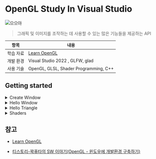 # OpenGL Study In Visual Studio

![으으아](https://mblogthumb-phinf.pstatic.net/MjAyMTA5MDdfNzEg/MDAxNjMwOTQyMjQ3MzQ1.LsRXGVtVjbUNBIBwq3qAynvSUpm6iRsPN7xFUzijrAcg.hoJ2o9kw7MuqMRTy4-9YmlMI7_QtpmaBKT25j57oWygg.GIF.playkit/DownrightGlossyFoxhound-size_restricted.gif?type=w800)

> 그래픽 및 이미지를 조작하는 데 사용할 수 있는 많은 기능들을 제공하는 API

| 항목         | 내용 |
|-------------|---------------------------------|
| 학습 자료 | [Learn OpenGL](https://learnopengl.com/) |
| 개발 환경 | Visual Studio 2022 , GLFW, glad |
| 사용 기술 | OpenGL, GLSL, Shader Programming, C++ |

## Getting started

<details>
<summary> Create Window </summary>

> **GLFW** , **GLAD** 은 OpenGL을 쉽게 사용하도록 도와주는 라이브러리

- [GLFW](https://www.glfw.org/download.html) : 창 생성을 위해

- [CMake](https://cmake.org/download/) : OS와 개발환경에 빌드 시스템을 더 쉽게 관리, 맞는 프로젝트 파일을 생성을 위해

- [GLAD](https://glad.dav1d.de/) : 확장 기능 로드

- [GLM](https://github.com/g-truc/glm) : 벡터, 행렬 등을 다루는 함수와 클래스를 제공

```cpp
#include <glad/glad.h>
#include <GLFW/glfw3.h>
```

<br/>

</details>

<details>
<summary> Hello Window</summary>

<p align="center">
  <table style="width:100%; text-align:center;">
    <tr>
      <td style="text-align:center; vertical-align:middle;">
        <p align="center">
        <img src="https://github.com/BOLTB0X/OpenGL-Study/blob/main/Img/window.jpg?raw=true" alt="Example Image" width="70%"/>
        </p>
      </td>
      <td style="text-align:center; vertical-align:middle;">
        <p align="center">
        <img src="https://github.com/BOLTB0X/OpenGL-Study/blob/main/Img/window2.jpg?raw=true" alt="Example Image" width="70%"/>
        </p>
      </td>
    </tr>
    <tr>
      <td style="text-align:center; font-size:14px; font-weight:bold;">
      <p align="center">
      Window 1
      </p>
      </td>
      <td style="text-align:center; font-size:14px; font-weight:bold;">
      <p align="center">
      Window 2
      </p>
      </td>
    </tr>
  </table>
</p>

- **init**

  ```cpp
  // 1
  glfwInit();
	glfwWindowHint(GLFW_CONTEXT_VERSION_MAJOR, 3);
	glfwWindowHint(GLFW_CONTEXT_VERSION_MINOR, 3);
	glfwWindowHint(GLFW_OPENGL_PROFILE, GLFW_OPENGL_CORE_PROFILE);

  #ifdef __APPLE__
  glfwWindowHint(GLFW_OPENGL_FORWARD_COMPAT, GL_TRUE);
  #endif

	glfwMakeContextCurrent(window); // 2
	glfwSetFramebufferSizeCallback(window, framebuffer_size_callback); // 3
  ```

    1. GLFW initialize 및 configure

    2. `glfwMakeContextCurrent` : GLFW에 이 함수를 등록하여 창 크기가 조정될 때마다 호출하도록 알려주는 함수

    3. `glfwSetFramebufferSizeCallback` : `framebuffer_size_callback` 함수 포인터로 내가 지정한 크기로 변경

  <br/>

- **Utils**

  ```cpp
  void processInput(GLFWwindow* window) {
	  if (glfwGetKey(window, GLFW_KEY_ESCAPE) == GLFW_PRESS)
      glfwSetWindowShouldClose(window, true);
  }

  void framebuffer_size_callback(GLFWwindow* window, int width, int height) {
	  glViewport(0, 0, width, height);
  }
  ```

    1. `processInput` : GLFW 라이브러리를 사용하여 특정 키 입력을 감지하고 그에 따라 반응하는 함수

    2. `framebuffer_size_callback` : Window 크기 변경시 호출 되는 **callback** 함수

    <br/>

- **Render Loop**

   ```cpp
   while (!glfwWindowShouldClose(window)) { // 1
		
		   // input
		   processInput(window);

		   // render
		   glClearColor(0.2f, 0.3f, 0.3f, 1.0f);
		   glClear(GL_COLOR_BUFFER_BIT);
		
		   glfwSwapBuffers(window); // 2
		   glfwPollEvents(); // 3
	 }
   ```

    1. `glfwWindowShouldClose`: 각 루프 반복의 시작 부분에서 GLFW가 닫히도록 지시되었는지 확인

    2. `glfwSwapBuffers` : 렌더 반복 중에 렌더링하는 데 사용되는 색상 버퍼(GLFW 창의 각 픽셀에 대한 색상 값이 포함된 대형 2D 버퍼)를 스왑하여 화면에 출력으로 표시하는 함수

    3. `glfwPollEvents` : 이벤트(키보드 입력, 마우스 이동)가 트리거 되는지 확인, window 상태 업데이트, (콜백 함수를 통해 등록 가능)

    <br/>

- [전체 프로젝트 코드(C++)](https://github.com/BOLTB0X/OpenGL-Study/tree/main/VisualStudioVer/OpenGL_Project01)

<br/>

</details>

<details>
<summary> Hello Triangle</summary>

<p align="center">
  <table style="width:100%; text-align:center; border-spacing:5px;">
    <tr>
      <td style="text-align:center; vertical-align:middle;">
        <p align="center">
        <img src="https://github.com/BOLTB0X/OpenGL-Study/blob/main/Img/%EC%B2%AB%EC%82%BC%EA%B0%81%ED%98%95.jpg?raw=true" alt="Example Image" width="60%"/>
        </p>
      </td>
      <td style="text-align:center; vertical-align:middle;">
        <p align="center">
        <img src="https://github.com/BOLTB0X/OpenGL-Study/blob/main/Img/%EC%B2%AB%EC%82%AC%EA%B0%81%ED%98%95.jpg?raw=true" alt="Example Image" width="60%"/>
        </p>
      </td>
      <td style="text-align:center; vertical-align:middle;">
        <p align="center">
        <img src="https://github.com/BOLTB0X/OpenGL-Study/blob/main/Img/%EC%B2%AB%EC%82%AC%EA%B0%81%ED%98%95-%EC%99%80%EC%9D%B4%EC%96%B4%ED%94%84%EB%A0%88%EC%9E%84%EB%AA%A8%EB%93%9C.jpg?raw=true" alt="Example Image" width="60%"/>
        </p>
      </td>
    </tr>
    <tr>
      <td style="text-align:center; font-size:14px; font-weight:bold;">
      <p align="center">
      Triangle
      </p>
      </td>
      <td style="text-align:center; font-size:14px; font-weight:bold;">
      <p align="center">
      Rectangle
      </p>
      </td>
      <td style="text-align:center; font-size:14px; font-weight:bold;">
      <p align="center">
      Wire Frame
      </p>
      </td>
    </tr>
  </table>
</p>

- **Shader program 빌드 && 컴파일**

   <details>
   <summary> Shader </summary>
   
    ```cpp
    const char* vertexShaderSource = "#version 330 core\n"
	  "layout (location = 0) in vec3 aPos;\n"
	  "void main()\n"
	  "{\n"
	  "	gl_Position = vec4(aPos.x, aPos.y, aPos.z, 1.0);\n"
	  "}\0";

    const char* fragmentShaderSource = "#version 330 core\n"
	  "out vec4 FragColor;\n"
	  "void main()\n"
	  "{\n"
	  "	FragColor = vec4(1.0f, 0.5f, 0.2f, 1.0f);\n"
	  "}\n\0";
    ```

   </details>

   <details>
   <summary> Shader 컴파일 in main </summary>

   ```cpp
   // Vertex shader
   unsigned int vertexShader = glCreateShader(GL_VERTEX_SHADER);
   glShaderSource(vertexShader, 1, &vertexShaderSource, NULL);
   glCompileShader(vertexShader);
   
   // Fragment shader
   unsigned int fragmentShader = glCreateShader(GL_FRAGMENT_SHADER);
   glShaderSource(fragmentShader, 1, &fragmentShaderSource, NULL);
   glCompileShader(fragmentShader);
   
   // link shaders
   unsigned int shaderProgram = glCreateProgram();
   glAttachShader(shaderProgram, vertexShader);
   glAttachShader(shaderProgram, fragmentShader);
   glLinkProgram(shaderProgram);
   
   checkShaderCompiler(vertexShader, "VERTEX");
   checkShaderCompiler(fragmentShader, "FRAGMENT");
   checkShaderCompiler(shaderProgram, "LINKING");
   
   glDeleteShader(vertexShader);
   glDeleteShader(fragmentShader);
   ```

    <br/>

   </details>


   <details>
   <summary> Shader 컴파일 함수 </summary>

   ```cpp
   void checkShaderCompiler(GLuint shader, const std::string& type) {
	   int success;
	   char infoLog[512];

	   glGetShaderiv(shader, GL_COMPILE_STATUS, &success);
	   if (!success) {
		   glGetShaderInfoLog(shader, 512, NULL, infoLog);
		   std::cout << "ERROR::SHADER::" << type << "::COMPILATION_FAILED\n" << infoLog << std::endl;
	  }
   }
   ```

   </details>
       <br/>

- **Vertex 데이터 (and 버퍼) 셋업**

   <details>
   <summary> Vertex 정의 </summary>

   ```cpp
   float triangleVertices[] = {
		 -0.5f, -0.5f, 0.0f, // left  
		  0.5f, -0.5f, 0.0f, // right 
		  0.0f,  0.5f, 0.0f  // top   
	 };

	 float vertices[] = {
		 0.5f,  0.5f, 0.0f,  // top right
		 0.5f, -0.5f, 0.0f,  // bottom right
		 -0.5f, -0.5f, 0.0f,  // bottom left
		 -0.5f,  0.5f, 0.0f   // top left 
	 };

	 unsigned int indices[] = {
			 0, 1, 3,   // 1 triangle
			 1, 2, 3    // 2 triangle
	 };
   ```

    <br/>

   </details>

   <details>
   <summary> VBO , VAO , EBO </summary>

    VBO, VAO: GPU 메모리에 정점 데이터를 저장하고 관리하는 데 사용되는 객체

    - **VBO** : Vertex 데이터(Vertex 좌표, UV 좌표, 색상, 법선 )를 GPU의 메모리에 저장하는 버퍼
    
    - **VAO** : 여러 개의 VBO와 속성(Attribute) 설정을 저장하는 객체
      
    - **EBO** : 인덱스 버퍼

    ```cpp
	  unsigned int VBO, VAO, EBO;

	  glGenVertexArrays(1, &VAO); // 1
	  glGenBuffers(1, &VBO); // 2
	  glGenBuffers(1, &EBO); 
    ```
    
    1. `glGenVertexArrays` :  OpenGL에 Vertex 속성(좌표, 색상, 법선 등)이 어디에 있는지 지정해야 하는데, VAO가 이 역할을 대신해 줌

    2. `glGenBuffers` : 저장하는 버퍼

    <br/>

    ```cpp
    glBindVertexArray(VAO); // 1

    // 2
    glBindBuffer(GL_ARRAY_BUFFER, VBO);
    glBufferData(GL_ARRAY_BUFFER, sizeof(vertices), vertices, GL_STATIC_DRAW);

    // 3
    glBindBuffer(GL_ELEMENT_ARRAY_BUFFER, EBO);
    glBufferData(GL_ELEMENT_ARRAY_BUFFER, sizeof(indices), indices, GL_STATIC_DRAW);

    // 4
    glVertexAttribPointer(0, 3, GL_FLOAT, GL_FALSE, 3 * sizeof(float), (void*)0);
    glEnableVertexAttribArray(0);
    
    // 5
    glBindBuffer(GL_ARRAY_BUFFER, 0);

	  // 6
	  glBindVertexArray(0);
    ```

    1. bind Vertex Array Object
       `glBindVertexArray` : VAO를 먼저 바인딩, 바인딩하면 그 이후의 설정이 해당 VAO에 저장됨

    2. copy our vertices array in a vertex buffer for OpenGL to use

    3. copy our index array in a element buffer for OpenGL to use

    4. then set the vertex attributes pointers

    5. `glBindBuffer` : `glVertexAttribPointer` 에 대한 호출은 VBO를 정점 속성의 바인딩된 정점 버퍼 객체로 등록하므로 나중에 안전하게 바인딩을 해제할 수 있음

    6. `glBindVertexArray` :  나중에 VAO를 언바인딩하여 다른 VAO 호출이 실수로 이 VAO를 수정하지 않도록 할 수 있지만, 이런 일은 거의 발생하지 않음
	  
       VAO를 수정하려면 어차피 `glBindVertexArray`를 호출해야 하므로 직접적으로 필요하지 않을 때는 일반적으로 VAO(또는 VBO)를 언바인딩하지 않음
       
   </details>
      <br/>

- **draw**

  <details>
  <summary> Triangle </summary>

  ```cpp
  glUseProgram(shaderProgram); // 1
  glBindVertexArray(VAO); // 2
  glDrawArrays(GL_TRIANGLES, 0, 3); // 3
  
  glfwSwapBuffers(window); // 4
  glfwPollEvents(); // 5
  ```

  1. `glUseProgram` : 현재 사용할 셰이더 프로그램을 설정하는 함수

  2. `glBindVertexArray` : 렌더링할 객체(Vertex VAO)를 바인딩하는 함수

  3. `glDrawArrays` : 현재 바인딩된 VAO에 저장된 버텍스 데이터를 사용하여 삼각형을 그림

  4. `glfwSwapBuffers` : 렌더 반복 중에 렌더링하는 데 사용되는 색상 버퍼(GLFW 창의 각 픽셀에 대한 색상 값이 포함된 대형 2D 버퍼)를 스왑하여 화면에 출력으로 표시하는 함수

  5. `glfwPollEvents` : 이벤트(키보드 입력, 마우스 이동)가 트리거 되는지 확인, window 상태 업데이트, (콜백 함수를 통해 등록 가능)
      
      <br/>

  </details>

  <details>
  <summary> Wire Frame </summary>

  ```cpp
  glPolygonMode(GL_FRONT_AND_BACK, GL_LINE);
  ```
  </details>

    <br/>

- [전체 프로젝트 코드(C++)](https://github.com/BOLTB0X/OpenGL-Study/blob/main/VisualStudioVer/OpenGL_Project02/OpenGL_Project02/src/main.cpp)
  
   <br/>

</details>

<details>
<summary> Shaders </summary>
</details>

## 참고

- [Learn OpenGL](https://learnopengl.com/)

- [티스토리-꽉퓨타의 SW 이야기(OpenGL - 윈도우에 개발환경 구축하기)](https://kwak-story.tistory.com/3)